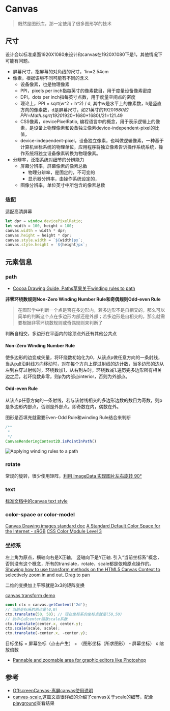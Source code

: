 # Canvas

> 既然是图形库，那一定使用了很多图形学的技术

## 尺寸

设计会以标准桌面1920X1080来设计和canvas在1920X1080下是1，其他情况下可能有问题。

- 屏幕尺寸，指屏幕的对角线的尺寸，1in=2.54cm
- 像素，根据语境不同可能有不同的含义
    - 设备像素，也是物理像素
    - PPI，pixels per inch指每英寸的像素数目，用于度量设备像素密度
    - DPI，dots per inch指每英寸点数，用于度量空间点的密度
    - 理论上，PPI = sqrt(w^2 + h^2) / d, 其中w是水平上的像素数，h是竖直方向的像素数，d是屏幕尺寸，如21英寸的1920*1680的PPI=Math.sqrt(1920*1920+1680*1680)/21=121.49
    - CSS像素，devicePixelRatio, 编程语言中的概念，用于表示逻辑上的像素，是设备上物理像素和设备独立像素device-independent-pixel的比值，
    - device-independent-pixel，设备独立像素，也叫做逻辑像素，一种基于计算机坐标系统的物理单位，应用程序将独立像素告诉操作系统系统，操作系统将独立设备像素转换为物理像素。
- 分辨率，泛指系统对细节的分辨能力
    - 屏幕分辨率，屏幕像素的像素总数
        - 物理分辨率，是固定的，不可变的
        - 显示器分辨率，由操作系统设定的，
    - 图像分辨率，单位英寸中所包含的像素总数

### 适配
适配高清屏幕
```js
let dpr = window.devicePixelRatio;
let width = 100, height = 100;
canvas.width = width * dpr;
canvas.height = height * dpr;
canvas.style.width = `${width}px`;
canvas.style.height = `${height}px`;
```


## 元素信息

### path

- [Cocoa Drawing Guide, Paths苹果关于winding rules to path](https://developer.apple.com/library/archive/documentation/Cocoa/Conceptual/CocoaDrawingGuide/Paths/Paths.html)

**非零环绕数规则Non-Zero Winding Number Rule和奇偶规则Odd-even Rule**

> 在图形学中判断一个点是否在多边形内，若多边形不是自相交的，那么可以简单的判断这个点在多边形内部还是外部；若多边形是自相交的，那么就需要根据非零环绕数规则或奇偶规则来判断了

判断自相交，多边形在平面内的除顶点外还有其他公共点

#### Non-Zero Winding Number Rule
使多边形的边变成矢量，将环绕数初始化为0，从该点p做任意方向的一条射线，当从p点沿射线方向移动时，对在每个方向上穿过射线的边计数，当多边形的边从左到右穿过射线时，环绕数加1，从右到左时，环绕数减1.遍历完多边形所有相关边之后，若环绕数非零，则p为内部点interior，否则为外部点。

#### Odd-even Rule
从该点p任意方向的一条射线，若与该射线相交的多边形边数的数目为奇数，则p是多边形内部点，否则是外部点。即奇数在内，偶数在外。

图形是否填充就需要Even-Odd Rule和winding Rule结合来判断
```js
/**
 * 
 */
CanvasRenderingContext2D.isPointInPath()
```
![Applying winding rules to a path](https://developer.apple.com/library/archive/documentation/Cocoa/Conceptual/CocoaDrawingGuide/Art/winding_path_crossing_2x.png)

### rotate 

常规的旋转，很少使用矩阵，[利用 ImageData 实现图片左右旋转 90°](https://blog.csdn.net/frgod/article/details/106055830)

### text

[标准文档中的canvas text style](https://html.spec.whatwg.org/multipage/canvas.html#text-styles)

### color-space or color-model

[Canvas Drawing images standard doc](https://html.spec.whatwg.org/multipage/canvas.html#drawing-images)
[A Standard Default Color Space for the Internet - sRGB](https://www.w3.org/Graphics/Color/sRGB.html)
[CSS Color Module Level 3](https://www.w3.org/TR/css-color-3/#rgb-color)

### 坐标系

左上角为原点，横轴向右是X正轴， 竖轴向下是Y正轴. 引入“当前坐标系”概念，否则没有这个概念，所有的translate，rotate，scale都是依赖原点操作的。
[Showing how to use transform methods on the HTML5 Canvas Context to selectively zoom in and out. Drag to pan](http://phrogz.net/tmp/canvas_zoom_to_cursor.html)

二维的变换加上平移就是3x3的矩阵变换

[canvas transform demo](https://playcode.io/1820156)

```js
const ctx = canvas.getContent('2d');
// 当前坐标系的原点是(0,0)
ctx.translate(50, 50); // 现在坐标系的坐标点就是(50,50)
// 以中心点center缩放scale系数
ctx.translate(center.x, center.y);
ctx.scale(scale, scale);
ctx.translate(-center.x, -center.y);
```

目标坐标 = 屏幕坐标（点击产生） + （图形坐标（所求图形） - 屏幕坐标） x 缩放倍数

- [Pannable and zoomable area for graphic editors like Photoshop ](https://github.com/rokobuljan/zoompan)

## 参考

- [OffscreenCanvas-离屏canvas使用说明](https://zhuanlan.zhihu.com/p/100375855)
- [canvas-scale](https://dustinpfister.github.io/2019/03/06/canvas-scale/),这篇文章很详细的介绍了canvas关于scale的细节，配合[playground](https://playcode.io/1833399)查看结果